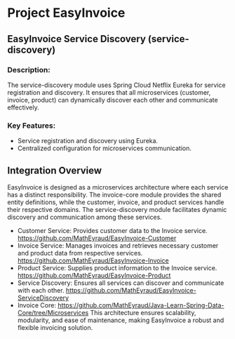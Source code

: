 # Project EasyInvoice
## EasyInvoice Service Discovery (service-discovery)
### Description:
The service-discovery module uses Spring Cloud Netflix Eureka for service registration and discovery. It ensures that all microservices (customer, invoice, product) can dynamically discover each other and communicate effectively.

### Key Features:
- Service registration and discovery using Eureka.
- Centralized configuration for microservices communication.

## Integration Overview
EasyInvoice is designed as a microservices architecture where each service has a distinct responsibility. The invoice-core module provides the shared entity definitions, while the customer, invoice, and product services handle their respective domains. The service-discovery module facilitates dynamic discovery and communication among these services.
- Customer Service: Provides customer data to the Invoice service. https://github.com/MathEyraud/EasyInvoice-Customer
- Invoice Service: Manages invoices and retrieves necessary customer and product data from respective services. https://github.com/MathEyraud/EasyInvoice-Invoice
- Product Service: Supplies product information to the Invoice service. https://github.com/MathEyraud/EasyInvoice-Product
- Service Discovery: Ensures all services can discover and communicate with each other. https://github.com/MathEyraud/EasyInvoice-ServiceDiscovery
- Invoice Core: https://github.com/MathEyraud/Java-Learn-Spring-Data-Core/tree/Microservices
This architecture ensures scalability, modularity, and ease of maintenance, making EasyInvoice a robust and flexible invoicing solution.
